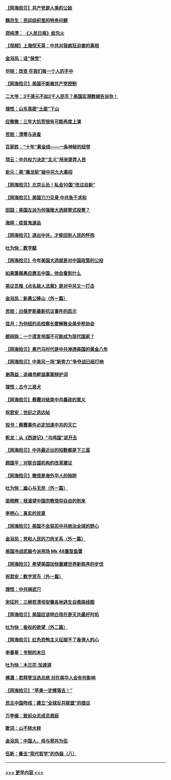 #### [【网海拾贝】共产党是人类的公敌](../pages/nsc993/n12363182.md?t=08281251) 
#### [魏京生：民运组织里的特务问题](../pages/nsc993/n12363010.md?t=08281251) 
#### [郑纯清： 《人民日报》纸包火](../pages/nsc993/n12362706.md?t=08281251) 
#### [【视频】上海倪天英：中共对我疯狂迫害的真相](../pages/nsc993/n12356341.md?t=08281251) 
#### [金浴凤：话“保党”](../pages/nsc993/n12361867.md?t=08281251) 
#### [华旸：改变 在我们每一个人的手中](../pages/nsc993/n12361774.md?t=08281251) 
#### [【网海拾贝】美国不能被共产党控制](../pages/nsc993/n12360271.md?t=08281251) 
#### [二大爷：3千美元不如2千人民币？美国实测数据告诉你！](../pages/nsc993/n12358563.md?t=08281251) 
#### [理悟：山东高密“土匪”下山](../pages/nsc993/n12358535.md?t=08281251) 
#### [应微微：三年大饥荒很有可能再度上演](../pages/nsc993/n12358523.md?t=08281251) 
#### [苦胆：清零与追查](../pages/nsc993/n12358501.md?t=08281251) 
#### [百家姓：“十年”黄金线——一条神秘的纽带](../pages/nsc993/n12358319.md?t=08281251) 
#### [项云：中共权力决定“主义”用来耍弄人民](../pages/nsc993/n12358172.md?t=08281251) 
#### [俞元：美“屠龙斩”破中共九大毒招](../pages/nsc993/n12357822.md?t=08281251) 
#### [【网海拾贝】北京认怂！私会10国“改过自新”](../pages/nsc993/n12357784.md?t=08281251) 
#### [【网海拾贝】美国刀刀见骨 中共急于求和](../pages/nsc993/n12355511.md?t=08281251) 
#### [田园：美国左派为何强推大选邮寄式投票？](../pages/nsc993/n12352963.md?t=08281251) 
#### [海网：疫苗鬼速品](../pages/nsc993/n12354438.md?t=08281251) 
#### [【网海拾贝】退出中共，才能回到人民的怀抱](../pages/nsc993/n12352634.md?t=08281251) 
#### [吐为快：数字赋](../pages/nsc993/n12352317.md?t=08281251) 
#### [【网海拾贝】今年美国大选就是对中国政策的公投](../pages/nsc993/n12350973.md?t=08281251) 
#### [如果蓬佩奥应邀去中国，他会看到什么](../pages/nsc993/n12350945.md?t=08281251) 
#### [美议员推《点名敌人法案》是对中共又一打击](../pages/nsc993/n12350765.md?t=08281251) 
#### [金浴凤：新愚公移山（外一篇）](../pages/nsc993/n12350253.md?t=08281251) 
#### [苦胆：白俄罗斯最新抗议事件的启示](../pages/nsc993/n12349989.md?t=08281251) 
#### [佳月：为何纽约总检察长要解散全美步枪协会](../pages/nsc993/n12349939.md?t=08281251) 
#### [颜纯钩：一个谎言帝国不可能成为现代国家？](../pages/nsc993/n12349898.md?t=08281251) 
#### [【网海拾贝】奥巴马时代是中共渗透美国的黄金八年](../pages/nsc993/n12349284.md?t=08281251) 
#### [【网海拾贝】中美另一场“新势力”争夺战已经打响](../pages/nsc993/n12346998.md?t=08281251) 
#### [谢燕益：追魂寻衅滋事案辩护词](../pages/nsc993/n12346892.md?t=08281251) 
#### [理悟：古今三恶犬](../pages/nsc993/n12345190.md?t=08281251) 
#### [【网海拾贝】蔡霞对结束中共暴政的意义](../pages/nsc993/n12344263.md?t=08281251) 
#### [祝君安：世纪之选边站](../pages/nsc993/n12342382.md?t=08281251) 
#### [投书：蔡霞事件必定加速中共的灭亡](../pages/nsc993/n12341881.md?t=08281251) 
#### [乾龙：从《西游记》“乌鸡国”说开去](../pages/nsc993/n12341690.md?t=08281251) 
#### [【网海拾贝】中共最近出的招数都是下三滥](../pages/nsc993/n12341593.md?t=08281251) 
#### [顾国平：对联合国机构的改革建议](../pages/nsc993/n12339928.md?t=08281251) 
#### [【网海拾贝】微信是海外华人的陷阱](../pages/nsc993/n12338868.md?t=08281251) 
#### [吐为快：雄心与无奈（外一篇）](../pages/nsc993/n12338132.md?t=08281251) 
#### [梁晓辉：我渴望中国宗教信仰自由的到来](../pages/nsc993/n12336657.md?t=08281251) 
#### [李明心：真实的民意](../pages/nsc993/n12336089.md?t=08281251) 
#### [【网海拾贝】美国不会容忍中共统治全球的野心](../pages/nsc993/n12336063.md?t=08281251) 
#### [金浴凤：党和人民的刀肉关系（外一篇）](../pages/nsc993/n12335834.md?t=08281251) 
#### [美国冷战武器今派用场 Mk 48重型鱼雷](../pages/nsc993/n12335354.md?t=08281251) 
#### [【网海拾贝】希望美国加快重建世界新秩序的步伐](../pages/nsc993/n12334224.md?t=08281251) 
#### [祝君安：数字货币（外一篇）](../pages/nsc993/n12334186.md?t=08281251) 
#### [理悟：中共祸武穴](../pages/nsc993/n12333962.md?t=08281251) 
#### [宋征时：三峡若溃坝安徽各地逃生自救路线图](../pages/nsc993/n12332450.md?t=08281251) 
#### [【网海拾贝】美国应该明白现在是灭共最好时机](../pages/nsc993/n12332313.md?t=08281251) 
#### [吐为快：极权的欲望（外二篇）](../pages/nsc993/n12332089.md?t=08281251) 
#### [【网海拾贝】红色恐怖主义征服不了香港人的心](../pages/nsc993/n12329296.md?t=08281251) 
#### [李春草：专制的末日](../pages/nsc993/n12329079.md?t=08281251) 
#### [吐为快：木兰花‧加速道](../pages/nsc993/n12327366.md?t=08281251) 
#### [拂潇：若拜登当选总统 对在美华人会有何影响](../pages/nsc993/n12295996.md?t=08281251) 
#### [【网海拾贝】“苹果一定撑落去！”](../pages/nsc993/n12326784.md?t=08281251) 
#### [民主中国阵线：建立“全球反共联盟”的倡议](../pages/nsc993/n12324177.md?t=08281251) 
#### [万李缘：致前众志成员周庭](../pages/nsc993/n12324635.md?t=08281251) 
#### [歌词：山不转水转](../pages/nsc993/n12324599.md?t=08281251) 
#### [金浴凤：中国人，毋与邪共为伍](../pages/nsc993/n12324257.md?t=08281251) 
#### [伍新：撕去“现代哲学”的伪装（八）](../pages/nsc993/n12324188.md?t=08281251) 

----
#### [ >>> 更早内容 <<< ](../indexes/nsc993-earlier.md)
